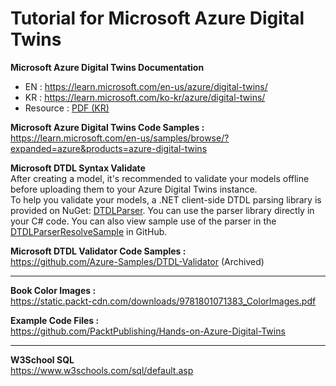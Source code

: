 # Tutorial for Microsoft Azure Digital Twins 

**Microsoft Azure Digital Twins Documentation**  
- EN : https://learn.microsoft.com/en-us/azure/digital-twins/  
- KR : https://learn.microsoft.com/ko-kr/azure/digital-twins/  
- Resource : [PDF (KR)](https://learn.microsoft.com/pdf?url=https%3A%2F%2Flearn.microsoft.com%2Fko-kr%2Fazure%2Fdigital-twins%2Ftoc.json)  

**Microsoft Azure Digital Twins Code Samples :**   
https://learn.microsoft.com/en-us/samples/browse/?expanded=azure&products=azure-digital-twins   

**Microsoft DTDL Syntax Validate**   
After creating a model, it's recommended to validate your models offline before uploading them to your Azure Digital Twins instance.  
To help you validate your models, a .NET client-side DTDL parsing library is provided on NuGet: [DTDLParser](https://www.nuget.org/packages/DTDLParser). You can use the parser library directly in your C# code. You can also view sample use of the parser in the [DTDLParserResolveSample](https://github.com/digitaltwinconsortium/DTDLParser/tree/main/samples/DTDLParserResolveSample) in GitHub.  

**Microsoft DTDL Validator Code Samples :**    
https://github.com/Azure-Samples/DTDL-Validator (Archived)  

---

**Book Color Images :**    
https://static.packt-cdn.com/downloads/9781801071383_ColorImages.pdf

**Example Code Files :**    
https://github.com/PacktPublishing/Hands-on-Azure-Digital-Twins  

--- 

**W3School SQL**    
https://www.w3schools.com/sql/default.asp  


